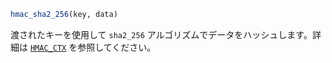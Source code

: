 ```julia
hmac_sha2_256(key, data)
```

渡されたキーを使用して `sha2_256` アルゴリズムでデータをハッシュします。詳細は [`HMAC_CTX`](@ref) を参照してください。
